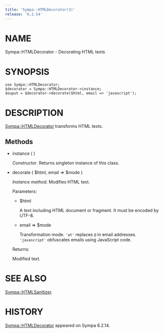 ```yaml
---
title: 'Sympa::HTMLDecorator(3)'
release: '6.2.54'
---
```


# NAME

Sympa::HTMLDecorator - Decorating HTML texts

# SYNOPSIS

    use Sympa::HTMLDecorator;
    $decorator = Sympa::HTMLDecorator->instance;
    $ouput = $decorator->decorate($html, email => 'javascript');

# DESCRIPTION

[Sympa::HTMLDecorator](./Sympa-HTMLDecorator.3.md) transforms HTML texts.

## Methods

- instance ( )

    _Constructor_.
    Returns singleton instance of this class.

- decorate ( $html, email => $mode )

    _Instance method_.
    Modifies HTML text.

    Parameters:

    - $html

        A text including HTML document or fragment.
        It must be encoded by UTF-8.

    - email => $mode

        Transformation mode.
        `'at'` replaces `@` in email addresses.
        `'javascript'` obfuscates emails using JavaScript code.

    Returns:

    Modified text.

# SEE ALSO

[Sympa::HTMLSanitizer](./Sympa-HTMLSanitizer.3.md).

# HISTORY

[Sympa::HTMLDecorator](./Sympa-HTMLDecorator.3.md) appeared on Sympa 6.2.14.
